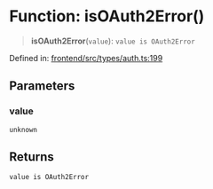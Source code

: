 # Function: isOAuth2Error()

> **isOAuth2Error**(`value`): `value is OAuth2Error`

Defined in: [frontend/src/types/auth.ts:199](https://github.com/lsendel/sass/blob/ca8b2b87627589617e0de57047e1f50d53e78078/frontend/src/types/auth.ts#L199)

## Parameters

### value

`unknown`

## Returns

`value is OAuth2Error`
